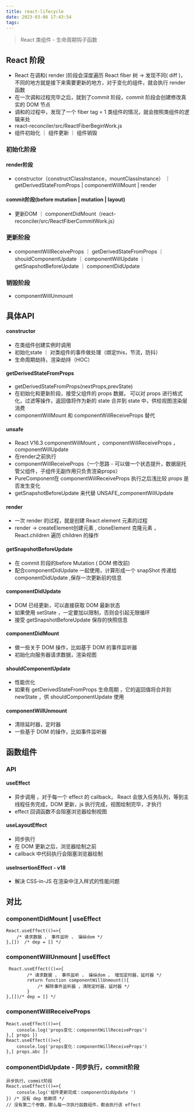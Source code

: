 ```yaml
---
title: react-lifecycle
date: 2023-03-06 17:43:54
tags:
---
```

> React 类组件 - 生命周期钩子函数

## React 阶段
- React 在调和( render )阶段会深度遍历 React fiber 树 -> 发现不同( diff )，不同的地方就是接下来需要更新的地方，对于变化的组件，就会执行 render 函数
- 在一次调和过程完毕之后，就到了commit 阶段，commit 阶段会创建修改真实的 DOM 节点
- 调和的过程中，发现了一个 fiber tag = 1 类组件的情况，就会按照类组件的逻辑来处
- react-reconciler/src/ReactFiberBeginWork.js
- 组件初始化 ｜ 组件更新 ｜ 组件销毁
### 初始化阶段
#### render阶段
- constructor（constructClassInstance，mountClassInstance） ｜ getDerivedStateFromProps | componentWillMount | render

#### commit阶段(before mutation | mutation | layout)
- 更新DOM ｜ componentDidMount（react-reconciler/src/ReactFiberCommitWork.js）

### 更新阶段
- componentWillReceiveProps ｜ getDerivedStateFromProps ｜ shouldComponentUpdate ｜ componentWillUpdate ｜ getSnapshotBeforeUpdate ｜ componentDidUpdate

### 销毁阶段
- componentWillUnmount

## 具体API
#### constructor
- 在类组件创建实例时调用
- 初始化state ｜ 对类组件的事件做处理（绑定this，节流，防抖）
- 生命周期劫持，渲染劫持（HOC）

#### getDerivedStateFromProps
- getDerivedStateFromProps(nextProps,prevState)
- 在初始化和更新阶段，接受父组件的 props 数据， 可以对 props 进行格式化，过滤等操作，返回值将作为新的 state 合并到 state 中，供给视图渲染层消费
- componentWillMount 和 componentWillReceiveProps  替代

#### unsafe
- React V16.3 componentWillMount ，componentWillReceiveProps ， componentWillUpdate
- 在render之前执行
- componentWillReceiveProps（一个思路 - 可以做一个状态提升，数据层托管父组件，子组件无副作用只负责渲染props）
- PureComponent在 componentWillReceiveProps 执行之后浅比较 props 是否发生变化
- getSnapshotBeforeUpdate 来代替 UNSAFE_componentWillUpdate

#### render
- 一次 render 的过程，就是创建 React.element 元素的过程
- render -> createElement创建元素 , cloneElement 克隆元素 ，React.children 遍历 children 的操作


#### getSnapshotBeforeUpdate
- 在 commit 阶段的before Mutation ( DOM 修改前)
- 配合componentDidUpdate 一起使用，计算形成一个 snapShot 传递给 componentDidUpdate ,保存一次更新前的信息

#### componentDidUpdate
- DOM 已经更新，可以直接获取 DOM 最新状态
- 如果使用 setState ，一定要加以限制，否则会引起无限循环
- 接受 getSnapshotBeforeUpdate 保存的快照信息


#### componentDidMount
- 做一些关于 DOM 操作，比如基于 DOM 的事件监听器
- 初始化向服务器请求数据，渲染视图

#### shouldComponentUpdate
- 性能优化
- 如果有 getDerivedStateFromProps 生命周期 ，它的返回值将合并到 newState ，供 shouldComponentUpdate 使用


#### componentWillUnmount
- 清除延时器，定时器
- 一些基于 DOM 的操作，比如事件监听器

## 函数组件

### API
#### useEffect
- 异步调用 ，对于每一个 effect 的 callback， React 会放入任务队列，等到主线程任务完成，DOM 更新，js 执行完成，视图绘制完毕，才执行
- effect 回调函数不会阻塞浏览器绘制视图


#### useLayoutEffect
- 同步执行
- 在 DOM 更新之后，浏览器绘制之前
- callback 中代码执行会阻塞浏览器绘制

#### useInsertionEffect - v18
- 解决 CSS-in-JS 在渲染中注入样式的性能问题


## 对比

### componentDidMount | useEffect
```
React.useEffect(()=>{
    /* 请求数据 ， 事件监听 ， 操纵dom */
},[])  /* dep = [] */

```

### componentWillUnmount | useEffect
```
 React.useEffect(()=>{
        /* 请求数据 ， 事件监听 ， 操纵dom ， 增加定时器，延时器 */
        return function componentWillUnmount(){
            /* 解除事件监听器 ，清除定时器，延时器 */
        }
},[])/* dep = [] */
```

### componentWillReceiveProps
```
React.useEffect(()=>{
    console.log('props变化：componentWillReceiveProps')
},[ props ])
React.useEffect(()=>{
    console.log('props变化：componentWillReceiveProps')
},[ props.abc ])
```

### componentDidUpdate - 同步执行，commit阶段
```
异步执行，commit阶段
React.useEffect(()=>{
    console.log('组件更新完成：componentDidUpdate ')     
}) /* 没有 dep 依赖项 */
// 没有第二个参数，那么每一次执行函数组件，都会执行该 effect
```